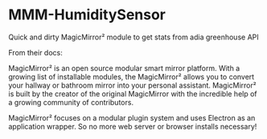 # MMM-HumiditySensor
Quick and dirty MagicMirror² module to get stats from adia greenhouse API


From their docs:

MagicMirror² is an open source modular smart mirror platform. With a growing list of installable modules, the MagicMirror² allows you to convert your hallway or bathroom mirror into your personal assistant. MagicMirror² is built by the creator of the original MagicMirror with the incredible help of a growing community of contributors.

MagicMirror² focuses on a modular plugin system and uses Electron as an application wrapper. So no more web server or browser installs necessary!

